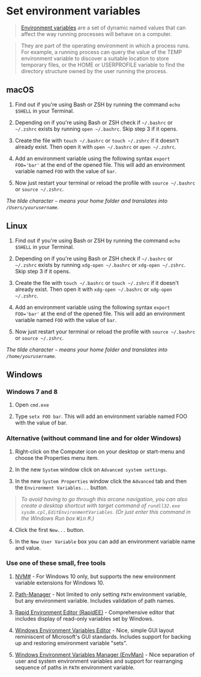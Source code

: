 # Set environment variables

> [Environment variables](http://en.wikipedia.org/wiki/Environment_variable) are a set of dynamic named values that can affect the way running processes will behave on a computer.

> They are part of the operating environment in which a process runs. For example, a running process can query the value of the TEMP environment variable to discover a suitable location to store temporary files, or the HOME or USERPROFILE variable to find the directory structure owned by the user running the process.


## macOS

1. Find out if you're using Bash or ZSH by running the command `echo $SHELL` in your Terminal.

2. Depending on if you're using Bash or ZSH check if `~/.bashrc` or `~/.zshrc` exists by running `open ~/.bashrc`. Skip step 3 if it opens.

3. Create the file with `touch ~/.bashrc` or `touch ~/.zshrc` if it doesn't already exist. Then open it with `open ~/.bashrc` or `open ~/.zshrc`.

4. Add an environment variable using the following syntax `export FOO='bar'` at the end of the opened file. This will add an environment variable named `FOO` with the value of `bar`.

5. Now just restart your terminal or reload the profile with `source ~/.bashrc` or `source ~/.zshrc`.

*The tilde character `~` means your home folder and translates into `/Users/yourusername`.*


## Linux

1. Find out if you're using Bash or ZSH by running the command `echo $SHELL` in your Terminal.

2. Depending on if you're using Bash or ZSH check if `~/.bashrc` or `~/.zshrc` exists by running `xdg-open ~/.bashrc` or `xdg-open ~/.zshrc`. Skip step 3 if it opens.

3. Create the file with `touch ~/.bashrc` or `touch ~/.zshrc` if it doesn't already exist. Then open it with `xdg-open ~/.bashrc` or `xdg-open ~/.zshrc`.

4. Add an environment variable using the following syntax `export FOO='bar'` at the end of the opened file. This will add an environment variable named `FOO` with the value of `bar`.

5. Now just restart your terminal or reload the profile with `source ~/.bashrc` or `source ~/.zshrc`.

*The tilde character `~` means your home folder and translates into `/home/yourusername`.*


## Windows

### Windows 7 and 8

1. Open `cmd.exe`

2. Type `setx FOO bar`. This will add an environment variable named FOO with the value of bar.

### Alternative (without command line and for older Windows)

1. Right-click on the Computer icon on your desktop or start-menu and choose the Properties menu item.

2. In the new `System` window click on `Advanced system settings`.

3. In the new `System Properties` window click the `Advanced` tab and then the `Environment Variables...` button.

> *To avoid having to go through this arcane navigation, you can also create a desktop shortcut with target command of `rundll32.exe sysdm.cpl,EditEnvironmentVariables`.
> (Or just enter this command in the Windows Run box <kbd>Win</kbd> <kbd>R</kbd>.)*

4. Click the first `New...` button.

5. In the `New User Variable` box you can add an environment variable name and value.

### Use one of these small, free tools

1. [NVM#](http://www.codeproject.com/Articles/1045296/NVMSharp) - For Windows 10 only, but supports the new environment variable extensions for Windows 10.

2. [Path-Manager](http://sourceforge.net/projects/pathtool/) - Not limited to only setting `PATH` environment variable, but any environment variable. Includes validation of path names.

3. [Rapid Environment Editor (RapidEE)](http://www.rapidee.com/en/about) - Comprehensive editor that includes display of read-only variables set by Windows.

4. [Windows Environment Variables Editor](http://eveditor.com/) - Nice, simple GUI layout reminiscent of Microsoft's GUI standards.  Includes support for backing up and restoring environment variable "sets".

5. [Windows Environment Variables Manager (EnvMan)](http://sourceforge.net/projects/env-man/) - Nice separation of user and system environment variables and support for rearranging sequence of paths in `PATH` environment variable.
